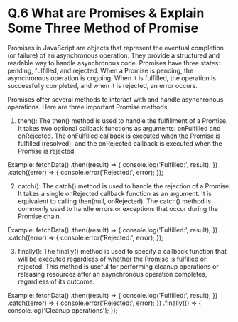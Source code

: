 # Q.6 What are Promises & Explain Some Three Method of Promise



Promises in JavaScript are objects that represent the eventual completion (or failure) of an asynchronous operation. They provide a structured and readable way to handle asynchronous code. Promises have three states: pending, fulfilled, and rejected. When a Promise is pending, the asynchronous operation is ongoing. When it is fulfilled, the operation is successfully completed, and when it is rejected, an error occurs.

Promises offer several methods to interact with and handle asynchronous operations. Here are three important Promise methods:

1. then():
The then() method is used to handle the fulfillment of a Promise. It takes two optional callback functions as arguments: onFulfilled and onRejected. The onFulfilled callback is executed when the Promise is fulfilled (resolved), and the onRejected callback is executed when the Promise is rejected.

Example:
fetchData()
  .then((result) => {
    console.log('Fulfilled:', result);
  })
  .catch((error) => {
    console.error('Rejected:', error);
  });

2. catch():
The catch() method is used to handle the rejection of a Promise. It takes a single onRejected callback function as an argument. It is equivalent to calling then(null, onRejected). The catch() method is commonly used to handle errors or exceptions that occur during the Promise chain.

Example:
fetchData()
  .then((result) => {
    console.log('Fulfilled:', result);
  })
  .catch((error) => {
    console.error('Rejected:', error);
  });

3. finally():
The finally() method is used to specify a callback function that will be executed regardless of whether the Promise is fulfilled or rejected. This method is useful for performing cleanup operations or releasing resources after an asynchronous operation completes, regardless of its outcome.

Example:
fetchData()
  .then((result) => {
    console.log('Fulfilled:', result);
  })
  .catch((error) => {
    console.error('Rejected:', error);
  })
  .finally(() => {
    console.log('Cleanup operations');
  });
